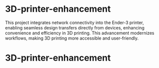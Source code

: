 # 3D-printer-enhancement
This project integrates network connectivity into the Ender-3 printer, enabling seamless design transfers directly from devices, enhancing convenience and efficiency in 3D printing. This advancement modernizes workflows, making 3D printing more accessible and user-friendly.
# 3D-printer-enhancement

